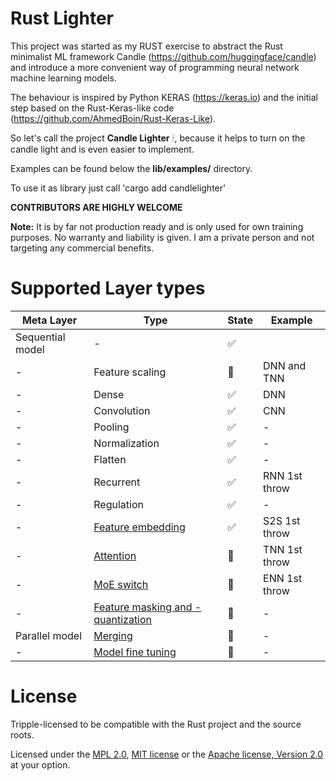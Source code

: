 # Rust Lighter

This project was started as my RUST exercise to abstract the Rust minimalist ML framework Candle (https://github.com/huggingface/candle) and introduce a more convenient way of programming neural network machine learning models. 

The behaviour is inspired by Python KERAS (https://keras.io) and the initial step based on the Rust-Keras-like code (https://github.com/AhmedBoin/Rust-Keras-Like). 

So let's call the project **Candle Lighter** &#128367;, because it helps to turn on the candle light and is even easier to implement.

Examples can be found below the **lib/examples/** directory.  

To use it as library just call 'cargo add candlelighter'

**CONTRIBUTORS ARE HIGHLY WELCOME**


**Note:** It is by far not production ready and is only used for own training purposes. No warranty and liability is given. I am a private person and not targeting any commercial benefits. 


# Supported Layer types

| Meta Layer | Type         |      State    |  Example      | 
|-----| --------------|---------------|---------------|
| Sequential model | - |   &#9989;     |     |
| - | Feature scaling      |  &#x1F3C3;     | DNN and TNN             |
| - | Dense        |  &#9989;      | DNN           |
| - | Convolution  |  &#9989;      | CNN           |
| - | Pooling      |  &#9989;      | -             |
| - | Normalization|  &#9989;      | -             |
| - | Flatten      |  &#9989;      | -             | 
| - | Recurrent    |  &#9989;      | RNN 1st throw |  
| - | Regulation   |  &#9989;      | -             | 
| - | [Feature embedding](./docs/embedding.MD)     |  &#9989;      | S2S 1st throw |
| - | [Attention](./docs/attention.MD)    |  &#x1F3C3;    | TNN 1st throw  |
| - | [MoE switch](./docs/moe.MD)   |  &#x1F3C3;    | ENN 1st throw             |
| - |  [Feature masking and -quantization](./docs/masking.MD)   |  &#x1F3C3;    | -             |
| Parallel model |  [Merging](./docs/modelmerging.MD)      |  &#x1F3C3;    | -             | 
| - |  [Model fine tuning](./docs/finetuning.MD)      |  &#x1F3C3;    | -             | 


# License
Tripple-licensed to be compatible with the Rust project and the source roots.

Licensed under the [MPL 2.0](./LICENSE), [MIT license](http://opensource.org/licenses/MIT) or the [Apache license, Version 2.0](http://www.apache.org/licenses/LICENSE-2.0) at your option. 